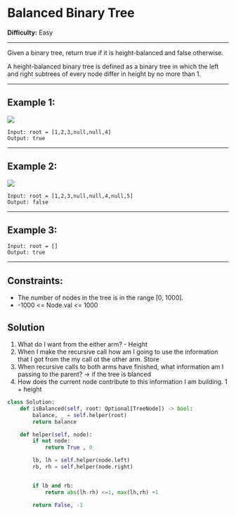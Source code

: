 # Balanced Binary Tree

**Difficulty:** Easy

---

Given a binary tree, return true if it is height-balanced and false otherwise.

A height-balanced binary tree is defined as a binary tree in which the left and
right subtrees of every node differ in height by no more than 1.

---

## Example 1:

![](2025-07-18-10-11-29.png)

```
Input: root = [1,2,3,null,null,4]
Output: true
```

---

## Example 2:

![](2025-07-18-10-11-41.png)

```
Input: root = [1,2,3,null,null,4,null,5]
Output: false
```

---

## Example 3:

```
Input: root = []
Output: true
```

---

## Constraints:

- The number of nodes in the tree is in the range [0, 1000].
- -1000 <= Node.val <= 1000

## Solution

1. What do I want from the either arm? - Height
2. When I make the recursive call how am I going to use the information that I
   got from the my call ot the other arm. Store
3. When recursive calls to both arms have finished, what information am I
   passing to the parent? -> if the tree is blanced
4. How does the current node contribute to this information I am building. 1 +
   height

```python
class Solution:
    def isBalanced(self, root: Optional[TreeNode]) -> bool:
        balance, _ = self.helper(root)
        return balance

    def helper(self, node):
        if not node:
            return True , 0

        lb, lh = self.helper(node.left)
        rb, rh = self.helper(node.right)


        if lb and rb:
            return abs(lh-rh) <=1, max(lh,rh) +1

        return False, -1
```
